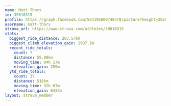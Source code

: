```yaml
---
name: Matt Thorx
id: 39610315
profile: https://graph.facebook.com/564195000748478/picture?height=256&width=256
username: matt-thorx
strava_url: https://www.strava.com/athletes/39610315
stats:
  biggest_ride_distance: 203.57km
  biggest_climb_elevation_gain: 1987.1m
  recent_ride_totals:
    count: 7
    distance: 55.88km
    moving_time: 04h 17m
    elevation_gain: 259m
  ytd_ride_totals:
    count: 37
    distance: 518km
    moving_time: 32h 07m
    elevation_gain: 6433m
layout: strava_member
--- 
```

